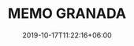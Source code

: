 ---
title: "MEMO GRANADA"
date: 2019-10-17T11:22:16+06:00
draft: false

# meta description
description : "75 ml" 


# product Price
price: "225"

# Product Short Description
shortDescription: "Listen to the song of Andalusia and explore Granada, to wander its neighborhoods to be struck by its cosmopolitan beauty. It entices, and very quickly strikes closest to the heart. Granada is a fragrance of abandonment, devotion and pure sentiment, in which jasmine gives itself over and orange blossom renews its vows. A smooth and delicate floral accord structured round flowers that are inexorably linked.  **75ml-EDP-UNISEX**"

#product ID
productID: "1"

# type must be "products"
type: "products"

# product Images
# first image will be shown in the product page
images:
  - image: "images/products/memo/Memo_5.jpg"
 
---